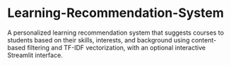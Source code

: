 # Learning-Recommendation-System
A personalized learning recommendation system that suggests courses to students based on their skills, interests, and background using content-based filtering and TF-IDF vectorization, with an optional interactive Streamlit interface.
